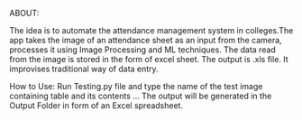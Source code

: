 ABOUT:

The idea is to automate the attendance management system in colleges.The app takes the image of an attendance sheet as an input from the camera, processes it using Image Processing and ML techniques. The data read from the image is stored in the form of excel sheet. The output is .xls file. It improvises traditional way of data entry. 

How to Use:
Run Testing.py file and type the name of the test image containing table and its contents ... The output will be generated in the Output Folder in form of an Excel spreadsheet.
